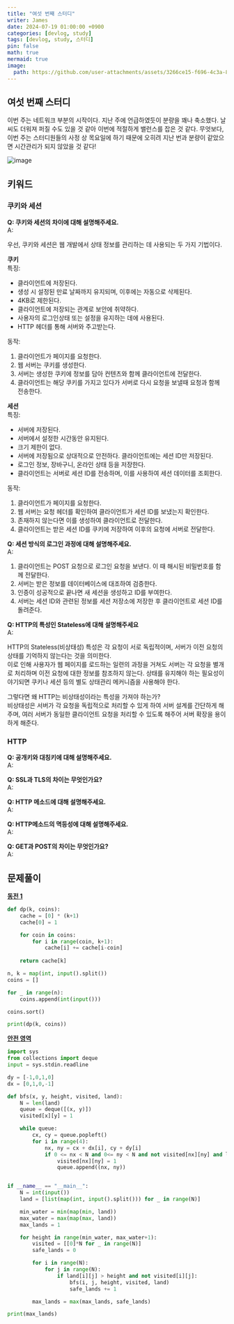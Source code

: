 ```yaml
---
title: "여섯 번째 스터디"
writer: James
date: 2024-07-19 01:00:00 +0900
categories: [devlog, study]
tags: [devlog, study, 스터디]
pin: false
math: true
mermaid: true
image:
  path: https://github.com/user-attachments/assets/3266ce15-f696-4c3a-80aa-d5d90dfff0ec
---
```


## 여섯 번째 스터디  

이번 주는 네트워크 부분의 시작이다. 지난 주에 언급하였듯이 분량을 꽤나 축소했다. 날씨도 더워져 퍼질 수도 있을 것 같아 이번에 적절하게 밸런스를 잡은 것 같다. 무엇보다, 이번 주는 스터디원들의 사정 상 목요일에 하기 때문에 오히려 지난 번과 분량이 같았으면 시간관리가 되지 않았을 것 같다!  

![image](https://github.com/user-attachments/assets/b2c07c16-73d0-47d6-963f-017d719407c8)  

## 키워드  

### 쿠키와 세션

**Q: 쿠키와 세션의 차이에 대해 설명해주세요.**  
A:  

우선, 쿠키와 세션은 웹 개발에서 상태 정보를 관리하는 데 사용되는 두 가지 기법이다.  

**쿠키**  
특징:  
- 클라이언트에 저장된다.  
- 생성 시 설정된 만료 날짜까지 유지되며, 이후에는 자동으로 삭제된다. 
- 4KB로 제한된다.  
- 클라이언트에 저장되는 관계로 보안에 취약하다.  
- 사용자의 로그인상태 또는 설정을 유지하는 데에 사용된다.  
- HTTP 헤더를 통해 서버와 주고받는다.  

동작:  
1. 클라이언트가 페이지를 요청한다.  
2. 웹 서버는 쿠키를 생성한다.  
3. 서버는 생성한 쿠키에 정보를 담아 컨텐츠와 함께 클라이언트에 전달한다.  
4. 클라이언트는 해당 쿠키를 가지고 있다가 서버로 다시 요청을 보낼때 요청과 함께 전송한다.  

**세션**  
특징:  
- 서버에 저장된다.  
- 서버에서 설정한 시간동안 유지된다.  
- 크기 제한이 없다.  
- 서버에 저장됨으로 상대적으로 안전하다. 클라이언트에는 세션 ID만 저장된다.  
- 로그인 정보, 장바구니, 온라인 상태 등을 저장한다.  
- 클라이언트는 서버로 세션 ID를 전송하며, 이를 사용하여 세션 데이터를 조회한다.  

동작:  
1. 클라이언트가 페이지를 요청한다.  
2. 웹 서버는 요청 헤더를 확인하여 클라이언트가 세션 ID를 보냈는지 확인한다.  
3. 존재하지 않는다면 이를 생성하여 클라이언트로 전달한다.  
4. 클라이언트는 받은 세션 ID를 쿠키에 저장하여 이후의 요청에 서버로 전달한다.  

**Q: 세션 방식의 로그인 과정에 대해 설명해주세요.**  
A:  

1. 클라이언트는 POST 요청으로 로그인 요청을 보낸다. 이 때 해시된 비밀번호를 함께 전달한다.  
2. 서버는 받은 정보를 데이터베이스에 대조하여 검증한다.  
3. 인증이 성공적으로 끝나면 새 세션을 생성하고 ID를 부여한다.  
4. 서버는 세션 ID와 관련된 정보를 세션 저장소에 저장한 후 클라이언트로 세션 ID를 돌려준다.  

**Q: HTTP의 특성인 Stateless에 대해 설명해주세요**  
A:  

HTTP의 Stateless(비상태성) 특성은 각 요청이 서로 독립적이며, 서버가 이전 요청의 상태를 기억하지 않는다는 것을 의미한다.  
이로 인해 사용자가 웹 페이지를 로드하는 일련의 과정을 거쳐도 서버는 각 요청을 별개로 처리하며 이전 요청에 대한 정보를 참조하지 않는다. 상태를 유지해야 하는 필요성이 야기되면 쿠키나 세션 등의 별도 상태관리 메커니즘을 사용해야 한다.  

그렇다면 왜 HTTP는 비상태성이라는 특성을 가져야 하는가?  
비상태성은 서버가 각 요청을 독립적으로 처리할 수 있게 하여 서버 설계를 간단하게 해주며, 여러 서버가 동일한 클라이언트 요청을 처리할 수 있도록 해주어 서버 확장을 용이하게 해준다.  

### HTTP

**Q: 공개키와 대칭키에 대해 설명해주세요.**  
A:  

**Q: SSL과 TLS의 차이는 무엇인가요?**  
A:  

**Q: HTTP 메소드에 대해 설명해주세요.**  
A:  

**Q: HTTP메소드의 멱등성에 대해 설명해주세요.**  
A:  

**Q: GET과 POST의 차이는 무엇인가요?**  
A:  


## 문제풀이 

[**동전 1**](https://www.acmicpc.net/problem/2293)  
```python
def dp(k, coins):
    cache = [0] * (k+1)
    cache[0] = 1

    for coin in coins:
        for i in range(coin, k+1):
            cache[i] += cache[i-coin]
    
    return cache[k]

n, k = map(int, input().split())
coins = []

for _ in range(n):
    coins.append(int(input()))

coins.sort()

print(dp(k, coins))
```

[**안전 영역**](https://www.acmicpc.net/problem/2468)   
```python
import sys
from collections import deque
input = sys.stdin.readline

dy = [-1,0,1,0]
dx = [0,1,0,-1]

def bfs(x, y, height, visited, land):
    N = len(land)
    queue = deque([(x, y)])
    visited[x][y] = 1

    while queue:
        cx, cy = queue.popleft()
        for i in range(4):
            nx, ny = cx + dx[i], cy + dy[i]
            if 0 <= nx < N and 0<= ny < N and not visited[nx][ny] and land[nx][ny] > height:
                visited[nx][ny] = 1
                queue.append((nx, ny))


if __name__ == "__main__":
    N = int(input())
    land = [list(map(int, input().split())) for _ in range(N)]

    min_water = min(map(min, land))
    max_water = max(map(max, land))
    max_lands = 1

    for height in range(min_water, max_water+1):
        visited = [[0]*N for _ in range(N)]
        safe_lands = 0

        for i in range(N):
            for j in range(N):
                if land[i][j] > height and not visited[i][j]:    
                    bfs(i, j, height, visited, land)
                    safe_lands += 1

        max_lands = max(max_lands, safe_lands)

print(max_lands)
```